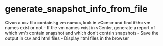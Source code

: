 # generate_snapshot_info_from_file
Given a csv file containing vm names, look in vCenter and find if the vm names exist or not - 
If the vm names exist in vCenter, generate a report of which vm's contain snapshot and which don't contain snapshots - 
Save the output in csv and html files - 
Display html files in the browser
